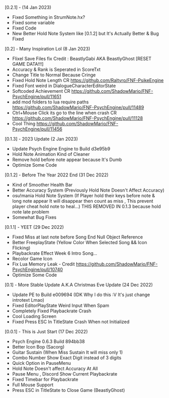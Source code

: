 [0.2.1] - (14 Jan 2023)
- Fixed Something in StrumNote.hx?
- Fixed some variable
- Fixed Code
- New Better Hold Note System like [0.1.2] but It's Actually Better & Bug Fixed

[0.2] - Many Inspiration Lol (8 Jan 2023)
- Flixel Save Files fix Credit : BeastlyGabi AKA BeastlyGhost [RESET GAME DATA!!!]
- Accuracy & Rank is Seperated in ScoreTxt
- Change Title to Normal Because Cringe
- Fixed Hold Note Length CR https://github.com/Raltyro/FNF-PsikeEngine
- Fixed Font weird in DialogueCharacterEditorState
- Softcoded Achievement CR https://github.com/ShadowMario/FNF-PsychEngine/pull/11651
- add mod folders to lua require paths https://github.com/ShadowMario/FNF-PsychEngine/pull/11489
- Ctrl+Mouse Click its go to the line when crash CR https://github.com/ShadowMario/FNF-PsychEngine/pull/11128
- Cool Thing https://github.com/ShadowMario/FNF-PsychEngine/pull/11456

[0.1.3] - 2023 Update (2 Jan 2023)
- Update Psych Engine Engine to Build d3e95b9
- Hold Note Animation Kind of Cleaner
- Remove hold before note appear because It's Dumb
- Optimize Some Code

[0.1.2] - Before The Year 2022 End (31 Dec 2022)
- Kind of Smoother Health Bar
- Better Accuracy System (Previously Hold Note Doesn't Affect Accuracy)
- osu!mania Hold Note System (If Player hold their keys before note & long note appear It will disappear then count as miss , This prevent player cheat hold note to heal...) THIS REMOVED IN 0.1.3 because hold note late problem
- Somewhat Bug Fixes

[0.1.1] - YEET (29 Dec 2022)
- Fixed Miss at last note before Song End Null Object Reference
- Better FreeplayState (Yellow Color When Selected Song && Icon Flicking)
- Playbackrate Effect Week 6 Intro Song...
- Recolor Game Icon
- Fix Lua Memory Leak - Credit https://github.com/ShadowMario/FNF-PsychEngine/pull/10740
- Optimize Some Code

[0.1] - More Stable Update A.K.A Christmas Eve Update (24 Dec 2022)
- Update PE to Build e009694 (IDK Why I do this :V It's just change introtext Lmao)
- Fixed EditorPlayState Weird Input When Spam
- Completely Fixed Playbackrate Crash
- Cool Loading Screen
- Fixed Press ESC In TitleState Crash When not Initialized

[0.0.1] - This is Just Start (17 Dec 2022)
- Psych Engine 0.6.3 Build 894bb38
- Better Icon Bop (Sacorg)
- Guitar Sustain (When Miss Sustain It will miss only 1)
- Combo Number Show Exact Digit instead of 3 digits
- Quick Option in PauseMenu
- Hold Note Doesn't affect Accuracy At All
- Pause Menu , Discord Show Current Playbackrate
- Fixed Timebar for Playbackrate
- Full Mouse Support
- Press ESC in TitleState to Close Game (BeastlyGhost)
